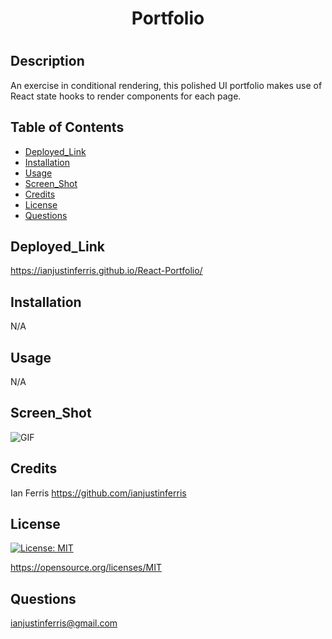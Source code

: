 # <h1 align="center">  Portfolio <h1>

## Description

An exercise in conditional rendering, this polished UI portfolio makes use of React state hooks to render components for each page.

## Table of Contents 

- [Deployed_Link](#Deployed_Link)
- [Installation](#Installation)
- [Usage](#Usage)
- [Screen_Shot](#Screen_Shot)
- [Credits](#Credits)
- [License](#License)
- [Questions](#Questions)

## Deployed_Link

https://ianjustinferris.github.io/React-Portfolio/

## Installation

N/A

## Usage

N/A

## Screen_Shot

![GIF](/src/assets/images/GIF.gif)

## Credits

Ian Ferris https://github.com/ianjustinferris

## License

[![License: MIT](https://img.shields.io/badge/License-MIT-yellow.svg)](https://opensource.org/licenses/MIT)

https://opensource.org/licenses/MIT

## Questions

ianjustinferris@gmail.com